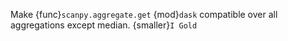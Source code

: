 Make {func}`scanpy.aggregate.get` {mod}`dask` compatible over all aggregations except median. {smaller}`I Gold`
